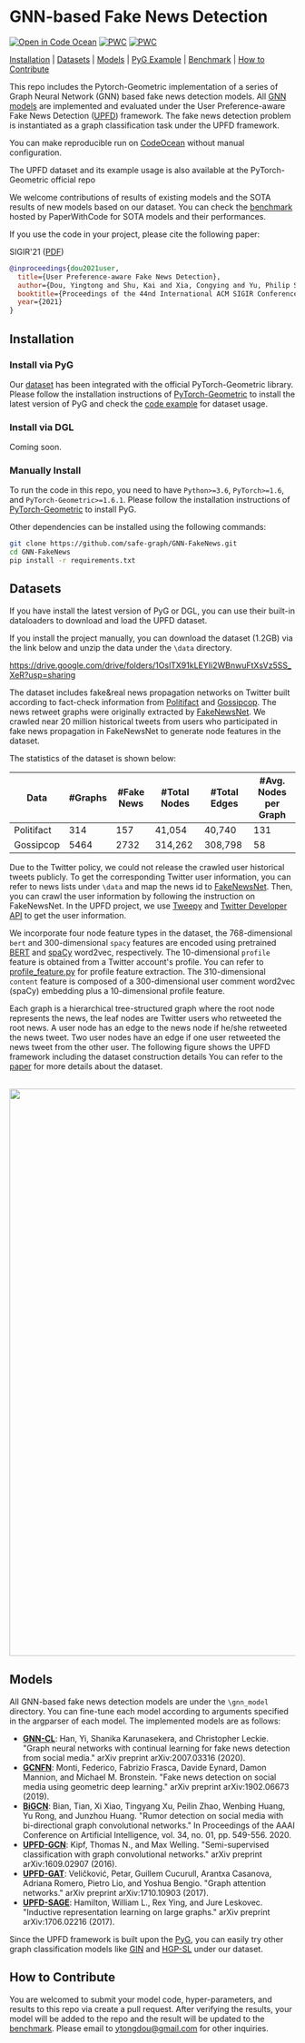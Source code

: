 # GNN-based Fake News Detection
[![Open in Code Ocean](https://codeocean.com/codeocean-assets/badge/open-in-code-ocean.svg)](https://codeocean.com/capsule/7305473/tree)
[![PWC](https://img.shields.io/endpoint.svg?url=https://paperswithcode.com/badge/user-preference-aware-fake-news-detection/graph-classification-on-upfd-gos)](https://paperswithcode.com/sota/graph-classification-on-upfd-gos?p=user-preference-aware-fake-news-detection)
[![PWC](https://img.shields.io/endpoint.svg?url=https://paperswithcode.com/badge/user-preference-aware-fake-news-detection/graph-classification-on-upfd-pol)](https://paperswithcode.com/sota/graph-classification-on-upfd-pol?p=user-preference-aware-fake-news-detection)

[Installation](#installation) | [Datasets](#datasets) | [Models](#models) |  [PyG Example](https://github.com/rusty1s/pytorch_geometric/blob/master/examples/upfd.py)  | [Benchmark](https://paperswithcode.com/dataset/upfd) | [How to Contribute](#how-to-contribute)


This repo includes the Pytorch-Geometric implementation of a series of Graph Neural Network (GNN) based fake news detection models.
All [GNN models](#user-guide) are implemented and evaluated under the User Preference-aware Fake News Detection ([UPFD](https://arxiv.org/pdf/2104.12259.pdf)) framework.
The fake news detection problem is instantiated as a graph classification task under the UPFD framework. 

You can make reproducible run on [CodeOcean](https://codeocean.com/capsule/7305473/tree) without manual configuration.

The UPFD dataset and its example usage is also available at the PyTorch-Geometric official repo

We welcome contributions of results of existing models and the SOTA results of new models based on our dataset.
You can check the [benchmark](https://paperswithcode.com/dataset/upfd) hosted by PaperWithCode for SOTA models and their performances.

If you use the code in your project, please cite the following paper:

SIGIR'21 ([PDF](https://arxiv.org/pdf/2104.12259.pdf))
```bibtex
@inproceedings{dou2021user,
  title={User Preference-aware Fake News Detection},
  author={Dou, Yingtong and Shu, Kai and Xia, Congying and Yu, Philip S. and Sun, Lichao},
  booktitle={Proceedings of the 44nd International ACM SIGIR Conference on Research and Development in Information Retrieval},
  year={2021}
}
```

## Installation

### Install via PyG

Our [dataset](https://github.com/rusty1s/pytorch_geometric/blob/master/torch_geometric/datasets/upfd.py) has been integrated with the official PyTorch-Geometric library. Please follow the installation instructions of [PyTorch-Geometric](https://github.com/rusty1s/pytorch_geometric) to install the latest version of PyG and check the [code example](https://github.com/rusty1s/pytorch_geometric/blob/master/examples/upfd.py) for dataset usage.


### Install via DGL

Coming soon.

### Manually Install

To run the code in this repo, you need to have `Python>=3.6`, `PyTorch>=1.6`, and `PyTorch-Geometric>=1.6.1`.
Please follow the installation instructions of [PyTorch-Geometric](https://github.com/rusty1s/pytorch_geometric) to install PyG.

Other dependencies can be installed using the following commands:

```bash
git clone https://github.com/safe-graph/GNN-FakeNews.git
cd GNN-FakeNews
pip install -r requirements.txt
```

## Datasets

If you have install the latest version of PyG or DGL, you can use their built-in dataloaders to download and load the UPFD dataset.

If you install the project manually, you can download the dataset (1.2GB) via the link below and
unzip the data under the `\data` directory.

https://drive.google.com/drive/folders/1OslTX91kLEYIi2WBnwuFtXsVz5SS_XeR?usp=sharing

The dataset includes fake&real news propagation networks on Twitter built according to fact-check information from
[Politifact](https://www.politifact.com/) and [Gossipcop](https://www.gossipcop.com/).
The news retweet graphs were originally extracted by [FakeNewsNet](https://github.com/KaiDMML/FakeNewsNet).
We crawled near 20 million historical tweets from users who participated in fake news propagation in FakeNewsNet to
generate node features in the dataset.

The statistics of the dataset is shown below:

| Data  | #Graphs  | #Fake News| #Total Nodes  | #Total Edges  | #Avg. Nodes per Graph  |
|-------|--------|--------|--------|--------|--------|
| Politifact | 314   |   157    |  41,054  | 40,740 |  131 |
| Gossipcop |  5464  |   2732   |  314,262  | 308,798  |  58  |


Due to the Twitter policy, we could not release the crawled user historical tweets publicly.
To get the corresponding Twitter user information, you can refer to news lists under `\data`
and map the news id to [FakeNewsNet](https://github.com/KaiDMML/FakeNewsNet).
Then, you can crawl the user information by following the instruction on FakeNewsNet.
In the UPFD project, we use [Tweepy](https://www.tweepy.org/) and [Twitter Developer API](https://developer.twitter.com/en) to get the user information.

We incorporate four node feature types in the dataset, the 768-dimensional `bert` and 300-dimensional `spacy` features 
are encoded using pretrained [BERT](https://github.com/hanxiao/bert-as-service) and [spaCy](https://spacy.io/models/en#en_core_web_lg) word2vec, respectively.
The 10-dimensional `profile` feature is obtained from a Twitter account's profile.
You can refer to [profile_feature.py](https://github.com/safe-graph/GNN-FakeNews/blob/master/utils/profile_feature.py) for profile feature extraction.
The 310-dimensional `content` feature is composed of a 300-dimensional user comment word2vec (spaCy) embedding
plus a 10-dimensional profile feature.

Each graph is a hierarchical tree-structured graph where the root node represents the news, the leaf nodes are Twitter users who retweeted the root news.
A user node has an edge to the news node if he/she retweeted the news tweet. Two user nodes have an edge if one user retweeted the news tweet from the other user.
The following figure shows the UPFD framework including the dataset construction details 
You can refer to the [paper](https://arxiv.org/pdf/2005.00625.pdf) for more details about the dataset.

<p align="center">
    <br>
    <a href="https://github.com/safe-graph/GNN-FakeNews">
        <img src="https://github.com/safe-graph/GNN-FakeNews/blob/main/overview.png" width="1000"/>
    </a>
    <br>
<p>

## Models

All GNN-based fake news detection models are under the `\gnn_model` directory.
You can fine-tune each model according to arguments specified in the argparser of each model.
The implemented models are as follows:

* **[GNN-CL](https://arxiv.org/pdf/2007.03316.pdf)**: Han, Yi, Shanika Karunasekera, and Christopher Leckie. "Graph neural networks with continual learning for fake news detection from social media." arXiv preprint arXiv:2007.03316 (2020).
* **[GCNFN](https://arxiv.org/pdf/1902.06673.pdf)**: Monti, Federico, Fabrizio Frasca, Davide Eynard, Damon Mannion, and Michael M. Bronstein. "Fake news detection on social media using geometric deep learning." arXiv preprint arXiv:1902.06673 (2019).
* **[BiGCN](https://arxiv.org/pdf/2001.06362.pdf)**: Bian, Tian, Xi Xiao, Tingyang Xu, Peilin Zhao, Wenbing Huang, Yu Rong, and Junzhou Huang. "Rumor detection on social media with bi-directional graph convolutional networks." In Proceedings of the AAAI Conference on Artificial Intelligence, vol. 34, no. 01, pp. 549-556. 2020.
* **[UPFD-GCN](https://arxiv.org/pdf/1609.02907.pdf)**: Kipf, Thomas N., and Max Welling. "Semi-supervised classification with graph convolutional networks." arXiv preprint arXiv:1609.02907 (2016).
* **[UPFD-GAT](https://arxiv.org/pdf/1710.10903.pdf)**: Veličković, Petar, Guillem Cucurull, Arantxa Casanova, Adriana Romero, Pietro Lio, and Yoshua Bengio. "Graph attention networks." arXiv preprint arXiv:1710.10903 (2017).
* **[UPFD-SAGE](https://cs.stanford.edu/people/jure/pubs/graphsage-nips17.pdf)**: Hamilton, William L., Rex Ying, and Jure Leskovec. "Inductive representation learning on large graphs." arXiv preprint arXiv:1706.02216 (2017).

Since the UPFD framework is built upon the [PyG](https://github.com/rusty1s/pytorch_geometric), you can easily try other graph classification models
like [GIN](https://github.com/rusty1s/pytorch_geometric/blob/master/examples/mutag_gin.py) and [HGP-SL](https://github.com/cszhangzhen/HGP-SL)
under our dataset.


## How to Contribute
You are welcomed to submit your model code, hyper-parameters, and results to this repo via create a pull request.
After verifying the results, your model will be added to the repo and the result will be updated to the [benchmark](https://paperswithcode.com/dataset/upfd).
Please email to [ytongdou@gmail.com](mailto:ytongdou@gmail.com) for other inquiries.
